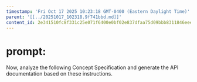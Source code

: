 ```yaml
---
timestamp: 'Fri Oct 17 2025 10:23:18 GMT-0400 (Eastern Daylight Time)'
parent: '[[../20251017_102318.9f741bbd.md]]'
content_id: 2e341510fc8f331c25e071f6400e0bf02e837dfaa75d09bbb8311846eeea1ca1
---
```


# prompt:

Now, analyze the following Concept Specification and generate the API documentation based on these instructions.
